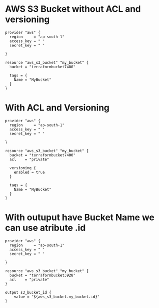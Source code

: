 # AWS S3 Bucket without ACL and versioning
```
provider "aws" {
  region     = "ap-south-1"
  access_key = " "
  secret_key = " "

}

resource "aws_s3_bucket" "my_bucket" {
  bucket = "terraformbucket7400"

  tags = {
    Name = "MyBucket"
  }
}
```
# With ACL and Versioning
```
provider "aws" {
  region     = "ap-south-1"
  access_key = " "
  secret_key = " "

}

resource "aws_s3_bucket" "my_bucket" {
  bucket = "terraformbucket7400"
  acl    = "private"              

  versioning {
    enabled = true 
  }

  tags = {
    Name = "MyBucket"
  }
}
```
# With outuput have Bucket Name we can use atribute .id
```
provider "aws" {
  region     = "ap-south-1"
  access_key = " "
  secret_key = " "

}

resource "aws_s3_bucket" "my_bucket" {
  bucket = "terraformbucket3928"
  acl    = "private"
}

output s3_bucket_id {
    value = "${aws_s3_bucket.my_bucket.id}"
}
```
